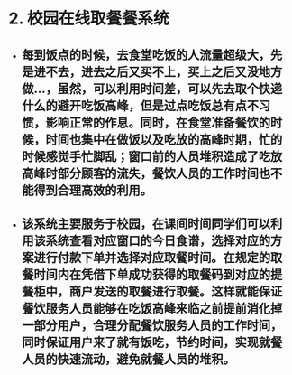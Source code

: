 # 2. 校园在线取餐餐系统
* ## 每到饭点的时候，去食堂吃饭的人流量超级大，先是进不去，进去之后又买不上，买上之后又没地方做...，虽然，可以利用时间差，可以先去取个快递什么的避开吃饭高峰，但是过点吃饭总有点不习惯，影响正常的作息。同时，在食堂准备餐饮的时候，时间也集中在做饭以及吃放的高峰时期，忙的时候感觉手忙脚乱；窗口前的人员堆积造成了吃放高峰时部分顾客的流失，餐饮人员的工作时间也不能得到合理高效的利用。
* ## 该系统主要服务于校园，在课间时间同学们可以利用该系统查看对应窗口的今日食谱，选择对应的方案进行付款下单并选择对应取餐时间。在规定的取餐时间内在凭借下单成功获得的取餐码到对应的提餐柜中，商户发送的取餐进行取餐。这样就能保证餐饮服务人员能够在吃饭高峰来临之前提前消化掉一部分用户，合理分配餐饮服务人员的工作时间，同时保证用户来了就有饭吃，节约时间，实现就餐人员的快速流动，避免就餐人员的堆积。
